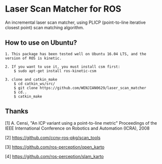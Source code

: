 # Laser Scan Matcher for ROS
An incremental laser scan matcher, using PLICP (point-to-line iterative closest point) scan matching algorithm.

## How to use on Ubuntu?
    1. This package has been tested well on Ubuntu 16.04 LTS, and the version of ROS is kinetic.
    
    2. If you want to use it, you must install csm first:
        $ sudo apt-get install ros-kinetic-csm
        
    3. clone and catkin_make
        $ cd catkin_ws/src/
        $ git clone https://github.com/WENJIAN0629/laser_scan_matcher
        $ cd..
        $ catkin_make
  

## Thanks

[1] A. Censi, "An ICP variant using a point-to-line metric" Proceedings of the IEEE International Conference on Robotics and Automation (ICRA), 2008

[2] https://github.com/ccny-ros-pkg/scan_tools

[3] https://github.com/ros-perception/open_karto

[4] https://github.com/ros-perception/slam_karto
